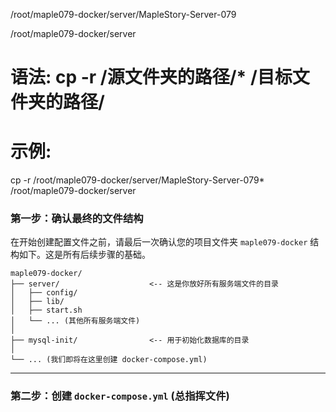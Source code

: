 /root/maple079-docker/server/MapleStory-Server-079

/root/maple079-docker/server

# 语法: cp -r /源文件夹的路径/* /目标文件夹的路径/
# 示例:
cp -r /root/maple079-docker/server/MapleStory-Server-079* /root/maple079-docker/server

### **第一步：确认最终的文件结构**

在开始创建配置文件之前，请最后一次确认您的项目文件夹 `maple079-docker` 结构如下。这是所有后续步骤的基础。

```
maple079-docker/
├── server/                    <-- 这是你放好所有服务端文件的目录
│   ├── config/
│   ├── lib/
│   ├── start.sh
│   └── ... (其他所有服务端文件)
│
├── mysql-init/                <-- 用于初始化数据库的目录
│
└── ... (我们即将在这里创建 docker-compose.yml)
```

---

### **第二步：创建 `docker-compose.yml` (总指挥文件)**


